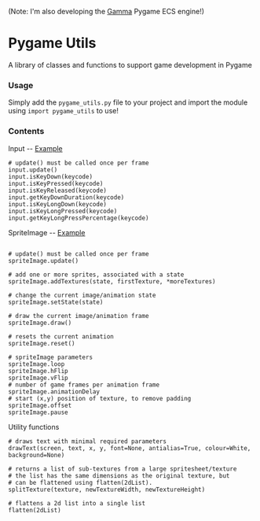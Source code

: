 (Note: I'm also developing the [Gamma](https://github.com/rik-cross/gamma) Pygame ECS engine!)

# Pygame Utils
A library of classes and functions to support game development in Pygame

### Usage
Simply add the `pygame_utils.py` file to your project and import the module using `import pygame_utils` to use!

### Contents

Input -- [Example](./inputExample.py)

```
# update() must be called once per frame
input.update()
input.isKeyDown(keycode)
input.isKeyPressed(keycode)
input.isKeyReleased(keycode)
input.getKeyDownDuration(keycode)
input.isKeyLongDown(keycode)
input.isKeyLongPressed(keycode)
input.getKeyLongPressPercentage(keycode)
```
SpriteImage -- [Example](./spriteImageExample)

```

# update() must be called once per frame
spriteImage.update()

# add one or more sprites, associated with a state
spriteImage.addTextures(state, firstTexture, *moreTextures)

# change the current image/animation state
spriteImage.setState(state)

# draw the current image/animation frame
spriteImage.draw()

# resets the current animation
spriteImage.reset()

# spriteImage parameters
spriteImage.loop
spriteImage.hFlip
spriteImage.vFlip
# number of game frames per animation frame
spriteImage.animationDelay
# start (x,y) position of texture, to remove padding
spriteImage.offset
spriteImage.pause
```

Utility functions

```
# draws text with minimal required parameters
drawText(screen, text, x, y, font=None, antialias=True, colour=White, background=None)

# returns a list of sub-textures from a large spritesheet/texture
# the list has the same dimensions as the original texture, but
# can be flattened using flatten(2dList).
splitTexture(texture, newTextureWidth, newTextureHeight)

# flattens a 2d list into a single list
flatten(2dList)
```
